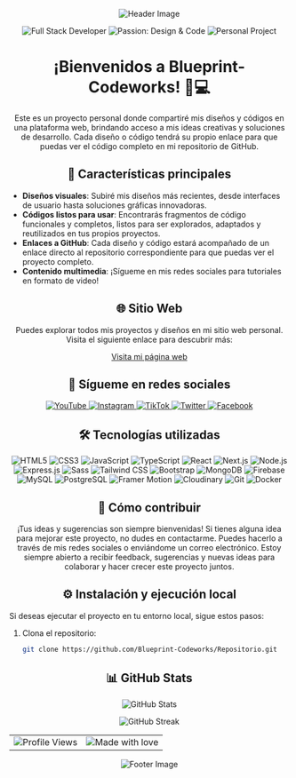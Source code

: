 <!-- Header -->
<p align="center">
  <img src="https://capsule-render.vercel.app/api?type=waving&color=gradient&height=200&section=header&text=Blueprint-Codeworks&fontSize=50&fontAlignY=35&animation=twinkling" alt="Header Image">
</p>

<!-- Badges -->
<p align="center">
  <img src="https://img.shields.io/badge/Developer-Full%20Stack-blueviolet?style=for-the-badge" alt="Full Stack Developer">
  <img src="https://img.shields.io/badge/Passion-Design%20%26%20Code-ff69b4?style=for-the-badge" alt="Passion: Design & Code">
  <img src="https://img.shields.io/badge/Project-Personal-green?style=for-the-badge" alt="Personal Project">
</p>

<!-- Introduction -->
<h1 align="center">¡Bienvenidos a Blueprint-Codeworks! 🎨💻</h1>

<p align="center">
  Este es un proyecto personal donde compartiré mis diseños y códigos en una plataforma web, brindando acceso a mis ideas creativas y soluciones de desarrollo. Cada diseño o código tendrá su propio enlace para que puedas ver el código completo en mi repositorio de GitHub.
</p>

<!-- Features -->
<h2 align="center">🚀 Características principales</h2>

- **Diseños visuales**: Subiré mis diseños más recientes, desde interfaces de usuario hasta soluciones gráficas innovadoras.
- **Códigos listos para usar**: Encontrarás fragmentos de código funcionales y completos, listos para ser explorados, adaptados y reutilizados en tus propios proyectos.
- **Enlaces a GitHub**: Cada diseño y código estará acompañado de un enlace directo al repositorio correspondiente para que puedas ver el proyecto completo.
- **Contenido multimedia**: ¡Sígueme en mis redes sociales para tutoriales en formato de video!
<!-- Website Section -->
<h2 align="center">🌐 Sitio Web</h2>

<p align="center">
  Puedes explorar todos mis proyectos y diseños en mi sitio web personal. Visita el siguiente enlace para descubrir más:
</p>

<p align="center">
  <a href="https://www.tu-sitio-web.com](https://blueprint-codeworks-page.vercel.app" target="_blank">Visita mi página web</a>
</p>
<!-- Social Media -->
<h2 align="center">📱 Sígueme en redes sociales</h2>

<p align="center">
  <a href="https://www.youtube.com/channel/tu-canal">
    <img src="https://img.shields.io/badge/YouTube-FF0000?style=for-the-badge&logo=youtube&logoColor=white" alt="YouTube">
  </a>
  <a href="https://www.instagram.com/tu-usuario">
    <img src="https://img.shields.io/badge/Instagram-E4405F?style=for-the-badge&logo=instagram&logoColor=white" alt="Instagram">
  </a>
  <a href="https://www.tiktok.com/@tu-usuario">
    <img src="https://img.shields.io/badge/TikTok-000000?style=for-the-badge&logo=tiktok&logoColor=white" alt="TikTok">
  </a>
  <a href="https://www.twitter.com/tu-usuario">
    <img src="https://img.shields.io/badge/Twitter-1DA1F2?style=for-the-badge&logo=twitter&logoColor=white" alt="Twitter">
  </a>
  <a href="https://www.facebook.com/tu-pagina">
    <img src="https://img.shields.io/badge/Facebook-1877F2?style=for-the-badge&logo=facebook&logoColor=white" alt="Facebook">
  </a>
</p>

<!-- Technologies -->
<h2 align="center">🛠️ Tecnologías utilizadas</h2>

<p align="center">
  <img src="https://img.shields.io/badge/HTML5-E34F26?style=for-the-badge&logo=html5&logoColor=white" alt="HTML5">
  <img src="https://img.shields.io/badge/CSS3-1572B6?style=for-the-badge&logo=css3&logoColor=white" alt="CSS3">
  <img src="https://img.shields.io/badge/JavaScript-F7DF1E?style=for-the-badge&logo=javascript&logoColor=black" alt="JavaScript">
  <img src="https://img.shields.io/badge/TypeScript-007ACC?style=for-the-badge&logo=typescript&logoColor=white" alt="TypeScript">
  <img src="https://img.shields.io/badge/React-20232A?style=for-the-badge&logo=react&logoColor=61DAFB" alt="React">
  <img src="https://img.shields.io/badge/Next.js-000000?style=for-the-badge&logo=next.js&logoColor=white" alt="Next.js">
  <img src="https://img.shields.io/badge/Node.js-43853D?style=for-the-badge&logo=node.js&logoColor=white" alt="Node.js">
  <img src="https://img.shields.io/badge/Express.js-404D59?style=for-the-badge" alt="Express.js">
  <img src="https://img.shields.io/badge/Sass-CC6699?style=for-the-badge&logo=sass&logoColor=white" alt="Sass">
  <img src="https://img.shields.io/badge/Tailwind_CSS-38B2AC?style=for-the-badge&logo=tailwind-css&logoColor=white" alt="Tailwind CSS">
  <img src="https://img.shields.io/badge/Bootstrap-563D7C?style=for-the-badge&logo=bootstrap&logoColor=white" alt="Bootstrap">
  <img src="https://img.shields.io/badge/MongoDB-4EA94B?style=for-the-badge&logo=mongodb&logoColor=white" alt="MongoDB">
  <img src="https://img.shields.io/badge/Firebase-FFCA28?style=for-the-badge&logo=firebase&logoColor=black" alt="Firebase">
  <img src="https://img.shields.io/badge/MySQL-00000F?style=for-the-badge&logo=mysql&logoColor=white" alt="MySQL">
  <img src="https://img.shields.io/badge/PostgreSQL-316192?style=for-the-badge&logo=postgresql&logoColor=white" alt="PostgreSQL">
  <img src="https://img.shields.io/badge/Framer_Motion-0055FF?style=for-the-badge&logo=framer&logoColor=white" alt="Framer Motion">
  <img src="https://img.shields.io/badge/Cloudinary-4285F4?style=for-the-badge&logo=cloudinary&logoColor=white" alt="Cloudinary">
  <img src="https://img.shields.io/badge/Git-F05032?style=for-the-badge&logo=git&logoColor=white" alt="Git">
  <img src="https://img.shields.io/badge/Docker-2CA5E0?style=for-the-badge&logo=docker&logoColor=white" alt="Docker">
</p>

<!-- How to Contribute -->
<h2 align="center">🤝 Cómo contribuir</h2>

<p align="center">
  ¡Tus ideas y sugerencias son siempre bienvenidas! Si tienes alguna idea para mejorar este proyecto, no dudes en contactarme. Puedes hacerlo a través de mis redes sociales o enviándome un correo electrónico. Estoy siempre abierto a recibir feedback, sugerencias y nuevas ideas para colaborar y hacer crecer este proyecto juntos.
</p>

<!-- Installation -->
<h2 align="center">⚙️ Instalación y ejecución local</h2>

Si deseas ejecutar el proyecto en tu entorno local, sigue estos pasos:

1. Clona el repositorio:
   ```bash
   git clone https://github.com/Blueprint-Codeworks/Repositorio.git

<!-- GitHub Stats -->
<h2 align="center">📊 GitHub Stats</h2>

<p align="center">
  <img src="https://github-readme-stats.vercel.app/api?username=Blueprint-Codeworks&show_icons=true&theme=radical" alt="GitHub Stats">
</p>

<p align="center">
  <img src="https://github-readme-streak-stats.herokuapp.com/?user=Blueprint-Codeworks&theme=radical" alt="GitHub Streak">
</p>
<!-- Visitor Counter and Made with Love in one row -->
<table align="center" width="100%">
  <tr>
    <td align="left">
      <img src="https://komarev.com/ghpvc/?username=Blueprint-Codeworks&color=blueviolet&style=flat-square&label=Profile+Views" alt="Profile Views">
    </td>
    <td align="right">
      <img src="https://img.shields.io/badge/Made%20with-❤️%20by%20Blueprint--Codeworks-ff69b4?style=for-the-badge" alt="Made with love">
    </td>
  </tr>
</table>
<!-- Footer -->
<p align="center">
  <img src="https://capsule-render.vercel.app/api?type=waving&color=gradient&height=100&section=footer" alt="Footer Image">
</p>

